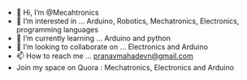 - 👋 Hi, I’m @Mecahtronics
- 👀 I’m interested in ... Arduino, Robotics, Mechatronics, Electronics, programming languages
- 🌱 I’m currently learning ... Arduino and python
- 💞️ I’m looking to collaborate on ... Electronics and Arduino
- 📫 How to reach me ... pranavmahadevn@gmail.com
- Join my space on Quora : Mechatronics, Electronics and Arduino

<!---
Mecahtronics/Mecahtronics is a ✨ special ✨ repository because its `README.md` (this file) appears on your GitHub profile.
You can click the Preview link to take a look at your changes.
--->
